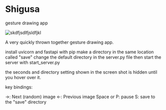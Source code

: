 # Shigusa
gesture drawing app

![skdfjsdlfjsldfjkl](https://github.com/IzumiGoshi/Shigusa/assets/93848375/1f04200e-5a6b-4055-b9b1-90c1e5322e02)

A very quickly thrown together gesture drawing app.

install uvicorn and fastapi with pip
make a directory in the same location called "save"
change the default directory in the server.py file
then start the server with start_server.py

the seconds and directory setting shown in the screen shot is hidden until you hover over it.

key bindings:

->:             Next (random) image
<-:             Previous image
Space or P:     pause
S:              save to the "save" directory
